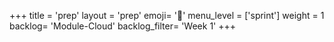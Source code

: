 +++
title = 'prep'
layout = 'prep'
emoji= '📝'
menu_level = ['sprint']
weight = 1
backlog= 'Module-Cloud'
backlog_filter= 'Week 1'
+++
